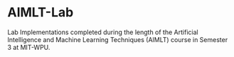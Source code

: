 # AIMLT-Lab
Lab Implementations completed during the length of the Artificial Intelligence and Machine Learning Techniques (AIMLT) course in Semester 3 at MIT-WPU.
